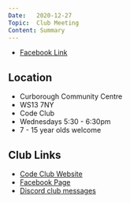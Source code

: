 ```yaml
---
Date:   2020-12-27
Topic:  Club Meeting
Content: Summary
---
```





* [Facebook Link](https://www.facebook.com/1481985248595237/posts/3371791989614544/)

## Location

* Curborough Community Centre
* WS13 7NY
* Code Club
* Wednesdays 5:30 - 6:30pm
* 7 - 15 year olds welcome

## Club Links

* [Code Club Website](https://lichfield-code-club.github.io/)
* [Facebook Page](https://www.facebook.com/LichfieldCoders)
* [Discord club messages](https://discord.gg/szz6xGK)
